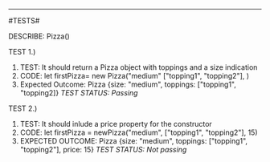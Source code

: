 

---
#TESTS#

DESCRIBE: Pizza()

TEST 1.)

1. TEST: It should return a Pizza object with toppings and a size indication
1. CODE: let firstPizza= new Pizza("medium" ["topping1", "topping2"], )
1. Expected Outcome: Pizza {size: "medium", toppings: ["topping1", "topping2]}
_TEST STATUS: Passing_


TEST 2.)

1. TEST: It should inlude a price property for the constructor
1. CODE: let firstPizza =  newPizza("medium", ["topping1", "topping2"], 15)
1. EXPECTED OUTCOME: Pizza {size: "medium", toppings: ["topping1", "topping2"], price: 15}
_TEST STATUS: Not passing_